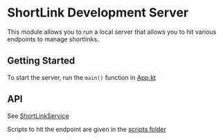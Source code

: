 # ShortLink Development Server

This module allows you to run a local server that allows you to hit various endpoints
to manage shortlinks.

## Getting Started

To start the server, run the `main()` function in [App.kt](src/main/kotlin/App.kt)

## API

See [ShortLinkService](src/main/kotlin/api/service/shortlink/ShortLinkService.kt)

Scripts to hit the endpoint are given in the [scripts folder](../scripts)